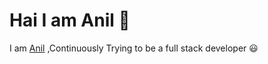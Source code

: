 #  Hai I am Anil :raising_hand:

  I am [Anil](https://github.com/Anil-mn) ,Continuously Trying to be a full stack developer :smiley:


